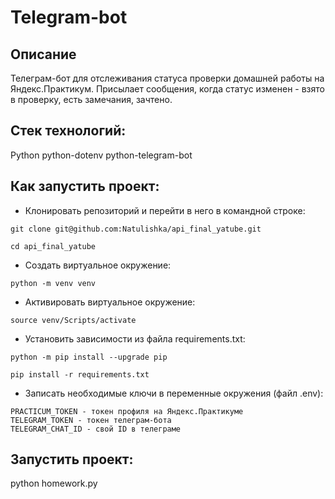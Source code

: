 # Telegram-bot
## Описание
Телеграм-бот для отслеживания статуса проверки домашней работы на Яндекс.Практикум. Присылает сообщения, когда статус изменен - взято в проверку, есть замечания, зачтено.

## Стек технологий:
Python
python-dotenv
python-telegram-bot

## Как запустить проект:
* Клонировать репозиторий и перейти в него в командной строке:
```
git clone git@github.com:Natulishka/api_final_yatube.git
```
```
cd api_final_yatube
```

* Cоздать виртуальное окружение:
```
python -m venv venv
```
* Aктивировать виртуальное окружение:
```
source venv/Scripts/activate
```
* Установить зависимости из файла requirements.txt:
```
python -m pip install --upgrade pip
```
```
pip install -r requirements.txt
```
* Записать необходимые ключи в переменные окружения (файл .env):
```
PRACTICUM_TOKEN - токен профиля на Яндекс.Практикуме
TELEGRAM_TOKEN - токен телеграм-бота
TELEGRAM_CHAT_ID - свой ID в телеграме
```
## Запустить проект:

python homework.py
